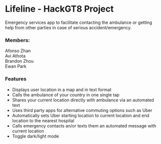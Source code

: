 # Lifeline - HackGT8 Project  
Emergency services app to facilitate contacting the ambulance or getting help from other parties in case of serious accident/emergency.

### Members:  
Afonso Zhan  
Avi Athota  
Brandon Zhou  
Ewan Park  

### Features
* Displays user location in a map and in text format
* Calls the ambulance of your country in one single tap
* Shares your current location directly with ambulance via an automated text
* Uses third party apps for alternative commuting options such as Uber
* Automatically sets Uber starting location to current location and end location to the nearest hospital
* Calls emergency contacts an/or texts them an automated message with current location
* Toggle dark/light mode

